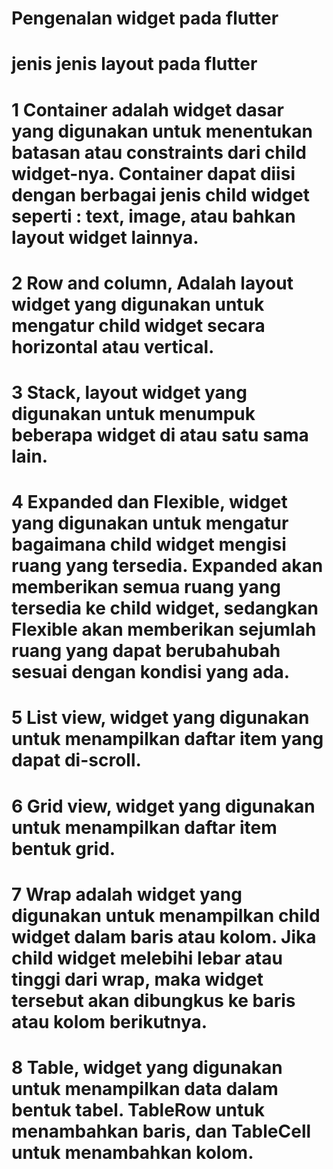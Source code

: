 # Pengenalan widget pada flutter
# jenis jenis layout pada flutter

# 1 Container adalah widget dasar yang digunakan untuk menentukan batasan atau constraints dari child widget-nya. Container dapat diisi dengan berbagai jenis child widget seperti : text, image, atau bahkan layout widget lainnya.
# 2 Row and column, Adalah layout widget yang digunakan untuk mengatur child widget secara horizontal atau vertical.
# 3 Stack, layout widget yang digunakan untuk menumpuk beberapa widget di atau satu sama lain.
# 4 Expanded dan Flexible, widget yang digunakan untuk mengatur bagaimana child widget mengisi ruang yang tersedia. Expanded akan memberikan semua ruang yang tersedia ke child widget, sedangkan Flexible akan memberikan sejumlah ruang yang dapat berubahubah sesuai dengan kondisi yang ada.
# 5 List view, widget yang digunakan untuk menampilkan daftar item yang dapat di-scroll.
# 6 Grid view, widget yang digunakan untuk menampilkan daftar item bentuk grid.
# 7 Wrap adalah widget yang digunakan untuk menampilkan child widget dalam baris atau kolom. Jika child widget melebihi lebar atau tinggi dari wrap, maka widget tersebut akan dibungkus ke baris atau kolom berikutnya.
# 8 Table, widget yang digunakan untuk menampilkan data dalam bentuk tabel. TableRow untuk menambahkan baris, dan TableCell untuk menambahkan kolom.
